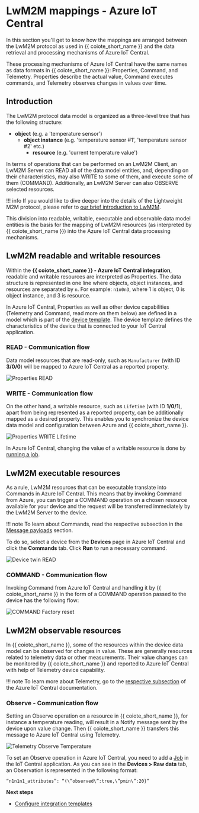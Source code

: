 # LwM2M mappings - Azure IoT Central

In this section you'll get to know how the mappings are arranged between the LwM2M protocol as used in {{ coiote_short_name }} and the data retrieval and processing mechanisms of Azure IoT Central.

These processing mechanisms of Azure IoT Central have the same names as data formats in {{ coiote_short_name }}: Properties, Command, and Telemetry. Properties describe the actual value, Command executes commands, and Telemetry observes changes in values over time.

## Introduction

The LwM2M protocol data model is organized as a three-level tree that has the following structure:

 - **object** (e.g. a 'temperature sensor')
    - **object instance** (e.g. 'temperature sensor #1', 'temperature sensor #2' etc.)
        - **resource** (e.g. 'current temperature value')

In terms of operations that can be performed on an LwM2M Client, an LwM2M Server can READ all of the data model entities, and, depending on their characteristics, may also WRITE to some of them, and execute some of them (COMMAND). Additionally, an LwM2M Server can also OBSERVE selected resources.

!!! info
    If you would like to dive deeper into the details of the Lightweight M2M protocol, please refer to [our brief introduction to LwM2M](https://avsystem.github.io/Anjay-doc/LwM2M.html).

This division into readable, writable, executable and observable data model entities is the basis for the mapping of LwM2M resources (as interpreted by {{ coiote_short_name }}) into the Azure IoT Central data processing mechanisms.

## LwM2M readable and writable resources

Within the **{{ coiote_short_name }} - Azure IoT Central integration**, readable and writable resources are interpreted as Properties. The data structure is represented in one line where objects, object instances, and resources are separated by `n`. For example: `n1n0n3`, where 1 is object, 0 is object instance, and 3 is resource.

In Azure IoT Central, Properties as well as other device capabilities (Telemetry and Command, read more on them below) are defined in a model which is part of the [device template](https://docs.microsoft.com/en-us/azure/iot-central/core/concepts-device-templates). The device template defines the characteristics of the device that is connected to your IoT Central application.

### READ - Communication flow

Data model resources that are read-only, such as `Manufacturer` (with ID **3/0/0**) will be mapped to Azure IoT Central as a reported property.

![Properties READ](images/Properties.png "READ Manufacturer")

### WRITE - Communication flow

On the other hand, a writable resource, such as `Lifetime` (with ID **1/0/1**), apart from being represented as a reported property, can be additionally mapped as a desired property. This enables you to synchronize the device data model and configuration between Azure and {{ coiote_short_name }}.

![Properties WRITE Lifetime](images/Properties-WRITE.png "WRITE Lifetime")

In Azure IoT Central, changing the value of a writable resource is done by [running a job](https://docs.microsoft.com/en-us/azure/iot-central/core/howto-manage-devices-in-bulk).

## LwM2M executable resources

As a rule, LwM2M resources that can be executable translate into Commands in Azure IoT Central. This means that by invoking Command from Azure, you can trigger a COMMAND operation on a chosen resource available for your device and the request will be transferred immediately by the LwM2M Server to the device.

!!! note
    To learn about Commands, read the respective subsection in the [Message payloads](https://docs.microsoft.com/en-us/azure/iot-central/core/concepts-telemetry-properties-commands#commands) section.

To do so, select a device from the **Devices** page in Azure IoT Central and click the **Commands** tab. Click **Run** to run a necessary command.

![Device twin READ](images/commands.png "Commands tab")

### COMMAND - Communication flow

Invoking Command from Azure IoT Central and handling it by {{ coiote_short_name }} in the form of a COMMAND operation passed to the device has the following flow:

![COMMAND Factory reset](images/Command.png "COMMAND Factory reset")

## LwM2M observable resources

In {{ coiote_short_name }}, some of the resources within the device data model can be observed for changes in value. These are generally resources related to telemetry data or other measurements. Their value changes can be monitored by {{ coiote_short_name }} and reported to Azure IoT Central with help of Telemetry device capability.

!!! note
    To learn more about Telemetry, go to the [respective subsection](https://docs.microsoft.com/en-us/azure/iot-central/core/concepts-telemetry-properties-commands#telemetry) of the Azure IoT Central documentation.

### Observe - Communication flow

Setting an Observe operation on a resource in {{ coiote_short_name }}, for instance a temperature reading, will result in a Notify message sent by the device upon value change. Then {{ coiote_short_name }} transfers this message to Azure IoT Central using Telemetry.

![Telemetry Observe Temperature](images/Telemetry.png "Observe Temperature")

To set an Observe operation in Azure IoT Central, you need to add a [Job](/Azure_IoT_Integration_Guide/Azure_IoT_Central_integration/Set_an_Observation/) in the IoT Central application. As you can see in the **Devices > Raw data** tab, an Observation is represented in the following format:

```
“n1n1n1_attributes”: “(\”observed\”:true,\”pmin\”:20}”
```

**Next steps**

* [Configure integration templates](https://iotdevzone.avsystem.com/docs/Azure_IoT_Integration_Guide/Configure_integration_templates/Azure_integration_templates/)
